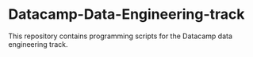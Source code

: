 # Datacamp-Data-Engineering-track
This repository contains programming scripts for the Datacamp data engineering track.
